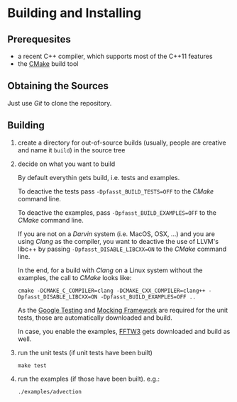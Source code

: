 # Building and Installing

## Prerequesites

* a recent C++ compiler, which supports most of the C++11 features
* the [CMake](http://cmake.org/) build tool


## Obtaining the Sources

Just use _Git_ to clone the repository.


## Building

1. create a directory for out-of-source builds (usually, people are creative and name it `build`) in the source tree
2. decide on what you want to build
   
   By default everythin gets build, i.e. tests and examples.
   
   To deactive the tests pass `-Dpfasst_BUILD_TESTS=OFF` to the _CMake_ command line.
   
   To deactive the examples, pass `-Dpfasst_BUILD_EXAMPLES=OFF` to the _CMake_ command line.
   
   If you are not on a _Darvin_ system (i.e. MacOS, OSX, ...) and you are using _Clang_ as the
   compiler, you want to deactive the use of LLVM's libc++ by passing `-Dpfasst_DISABLE_LIBCXX=ON`
   to the _CMake_ command line.
   
   In the end, for a build with _Clang_ on a Linux system without the examples, the call to _CMake_
   looks like:
   
       cmake -DCMAKE_C_COMPILER=clang -DCMAKE_CXX_COMPILER=clang++ -Dpfasst_DISABLE_LIBCXX=ON -Dpfasst_BUILD_EXAMPLES=OFF ..

   As the [Google Testing] and [Mocking Framework] are required for the unit tests, those are automatically
   downloaded and build.
   
   In case, you enable the examples, [FFTW3] gets downloaded and build as well.
3. run the unit tests (if unit tests have been built)

       make test
4. run the examples (if those have been built). e.g.:

       ./examples/advection

[Google Testing]: https://code.google.com/p/googletest/
[Mocking Framework]: https://code.google.com/p/googlemock/
[FFTW3]: http://fftw.org/
